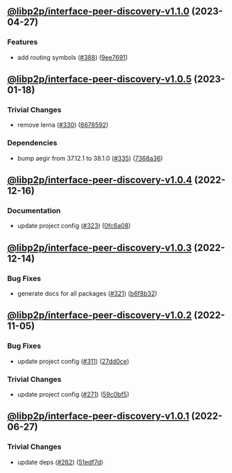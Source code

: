 ## [@libp2p/interface-peer-discovery-v1.1.0](https://github.com/libp2p/js-libp2p-interfaces/compare/@libp2p/interface-peer-discovery-v1.0.5...@libp2p/interface-peer-discovery-v1.1.0) (2023-04-27)


### Features

* add routing symbols ([#388](https://github.com/libp2p/js-libp2p-interfaces/issues/388)) ([9ee7691](https://github.com/libp2p/js-libp2p-interfaces/commit/9ee76915d2b8298d99557e105c4f71d585e97e7d))

## [@libp2p/interface-peer-discovery-v1.0.5](https://github.com/libp2p/js-libp2p-interfaces/compare/@libp2p/interface-peer-discovery-v1.0.4...@libp2p/interface-peer-discovery-v1.0.5) (2023-01-18)


### Trivial Changes

* remove lerna ([#330](https://github.com/libp2p/js-libp2p-interfaces/issues/330)) ([6678592](https://github.com/libp2p/js-libp2p-interfaces/commit/6678592dd0cf601a2671852f9d2a0aff5dee2b18))


### Dependencies

* bump aegir from 37.12.1 to 38.1.0 ([#335](https://github.com/libp2p/js-libp2p-interfaces/issues/335)) ([7368a36](https://github.com/libp2p/js-libp2p-interfaces/commit/7368a363423a08e8fa247dcb76ea13e4cf030d65))

## [@libp2p/interface-peer-discovery-v1.0.4](https://github.com/libp2p/js-libp2p-interfaces/compare/@libp2p/interface-peer-discovery-v1.0.3...@libp2p/interface-peer-discovery-v1.0.4) (2022-12-16)


### Documentation

* update project config ([#323](https://github.com/libp2p/js-libp2p-interfaces/issues/323)) ([0fc6a08](https://github.com/libp2p/js-libp2p-interfaces/commit/0fc6a08e9cdcefe361fe325281a3a2a03759ff59))

## [@libp2p/interface-peer-discovery-v1.0.3](https://github.com/libp2p/js-libp2p-interfaces/compare/@libp2p/interface-peer-discovery-v1.0.2...@libp2p/interface-peer-discovery-v1.0.3) (2022-12-14)


### Bug Fixes

* generate docs for all packages ([#321](https://github.com/libp2p/js-libp2p-interfaces/issues/321)) ([b6f8b32](https://github.com/libp2p/js-libp2p-interfaces/commit/b6f8b32a920c15a28fe021e6050e31aaae89d518))

## [@libp2p/interface-peer-discovery-v1.0.2](https://github.com/libp2p/js-libp2p-interfaces/compare/@libp2p/interface-peer-discovery-v1.0.1...@libp2p/interface-peer-discovery-v1.0.2) (2022-11-05)


### Bug Fixes

* update project config ([#311](https://github.com/libp2p/js-libp2p-interfaces/issues/311)) ([27dd0ce](https://github.com/libp2p/js-libp2p-interfaces/commit/27dd0ce3c249892ac69cbb24ddaf0b9f32385e37))


### Trivial Changes

* update project config ([#271](https://github.com/libp2p/js-libp2p-interfaces/issues/271)) ([59c0bf5](https://github.com/libp2p/js-libp2p-interfaces/commit/59c0bf5e0b05496fca2e4902632b61bb41fad9e9))

## [@libp2p/interface-peer-discovery-v1.0.1](https://github.com/libp2p/js-libp2p-interfaces/compare/@libp2p/interface-peer-discovery-v1.0.0...@libp2p/interface-peer-discovery-v1.0.1) (2022-06-27)


### Trivial Changes

* update deps ([#262](https://github.com/libp2p/js-libp2p-interfaces/issues/262)) ([51edf7d](https://github.com/libp2p/js-libp2p-interfaces/commit/51edf7d9b3765a6f75c915b1483ea345d0133a41))
